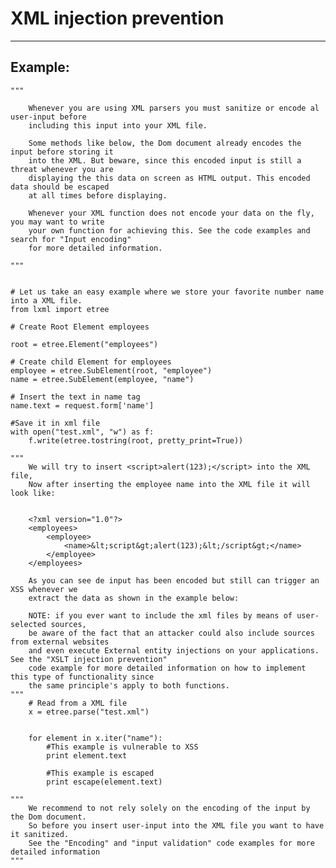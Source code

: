 # XML injection prevention
-------

## Example:


    """

		Whenever you are using XML parsers you must sanitize or encode al user-input before
		including this input into your XML file.

		Some methods like below, the Dom document already encodes the input before storing it
		into the XML. But beware, since this encoded input is still a threat whenever you are
		displaying the this data on screen as HTML output. This encoded data should be escaped
		at all times before displaying.

		Whenever your XML function does not encode your data on the fly, you may want to write
		your own function for achieving this. See the code examples and search for "Input encoding"
		for more detailed information.
	
	"""


	# Let us take an easy example where we store your favorite number name into a XML file.
	from lxml import etree

	# Create Root Element employees

	root = etree.Element("employees")
	
	# Create child Element for employees
	employee = etree.SubElement(root, "employee")
	name = etree.SubElement(employee, "name")
	
	# Insert the text in name tag
	name.text = request.form['name']

	#Save it in xml file
	with open("test.xml", "w") as f:
		f.write(etree.tostring(root, pretty_print=True))

	"""
		We will try to insert <script>alert(123);</script> into the XML file,
		Now after inserting the employee name into the XML file it will look like:


		<?xml version="1.0"?>
		<employees>
			<employee>
				<name>&lt;script&gt;alert(123);&lt;/script&gt;</name>
			</employee>
		</employees>

		As you can see de input has been encoded but still can trigger an XSS whenever we
		extract the data as shown in the example below:

		NOTE: if you ever want to include the xml files by means of user-selected sources,
		be aware of the fact that an attacker could also include sources from external websites
		and even execute External entity injections on your applications. See the "XSLT injection prevention"
		code example for more detailed information on how to implement this type of functionality since
		the same principle's apply to both functions.
	"""
		# Read from a XML file
		x = etree.parse("test.xml")


		for element in x.iter("name"):
   	 		#This example is vulnerable to XSS
   	 		print element.text

   	 		#This example is escaped
   	 		print escape(element.text)

	"""
		We recommend to not rely solely on the encoding of the input by the Dom document.
		So before you insert user-input into the XML file you want to have it sanitized.
		See the "Encoding" and "input validation" code examples for more detailed information
	"""

 
